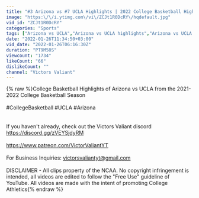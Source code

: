 ```yaml
---
title: "#3 Arizona vs #7 UCLA Highlights | 2022 College Basketball Highlights"
image: "https:\/\/i.ytimg.com\/vi\/ZCJt1R0DcRY\/hqdefault.jpg"
vid_id: "ZCJt1R0DcRY"
categories: "Sports"
tags: ["Arizona vs UCLA","Arizona vs UCLA highlights","Arizona vs UCLA 2021"]
date: "2022-01-26T11:34:50+03:00"
vid_date: "2022-01-26T06:16:30Z"
duration: "PT9M58S"
viewcount: "1734"
likeCount: "66"
dislikeCount: ""
channel: "Victors Valiant"
---
```

{% raw %}College Basketball Highlights of Arizona vs UCLA from the 2021-2022 College Basketball Season<br /><br />#CollegeBasketball #UCLA #Arizona<br /><br /><br />If you haven't already, check out the Victors Valiant discord <a rel="nofollow" target="blank" href="https://discord.gg/zVEYSjdyRM">https://discord.gg/zVEYSjdyRM</a> <br /><br /><a rel="nofollow" target="blank" href="https://www.patreon.com/VictorValiantYT">https://www.patreon.com/VictorValiantYT</a><br /><br />For Business Inquiries: victorsvaliantyt@gmail.com<br /><br />DISCLAIMER - All clips property of the NCAA. No copyright infringement is intended, all videos are edited to follow the &quot;Free Use&quot; guideline of YouTube. All videos are made with the intent of promoting College Athletics{% endraw %}
